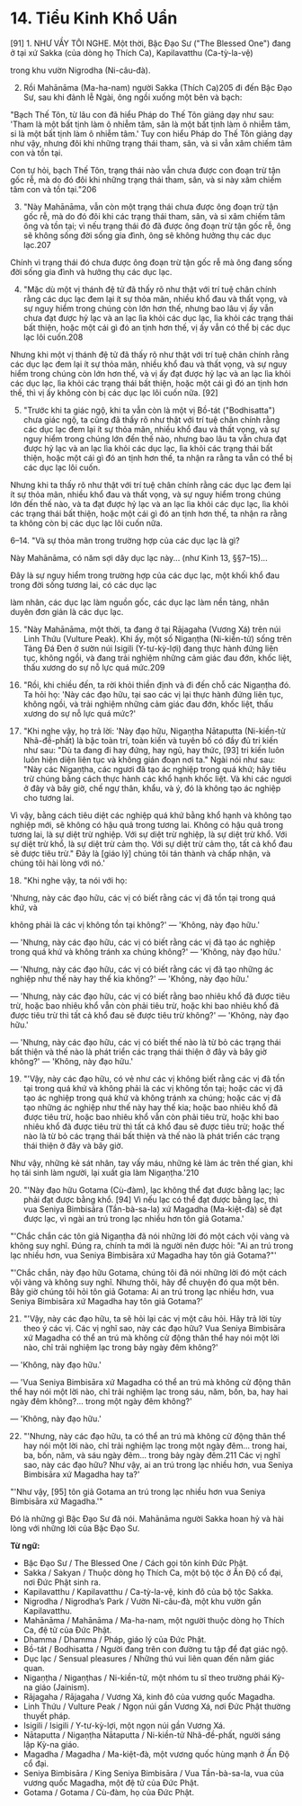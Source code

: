 # 14. Tiểu Kinh Khổ Uẩn

[91] 1. NHƯ VẦY TÔI NGHE. Một thời,
Bậc Đạo Sư ("The Blessed One") đang ở tại xứ Sakka (của dòng họ Thích Ca), Kapilavatthu (Ca-tỳ-la-vệ)

trong khu vườn Nigrodha (Ni-câu-đà).

2. Rồi Mahānāma (Ma-ha-nam) người Sakka (Thích Ca)205 đi đến
Bậc Đạo Sư, sau khi đảnh lễ Ngài, ông ngồi xuống một bên
và bạch:

"Bạch Thế Tôn, từ lâu con đã hiểu Pháp
do Thế Tôn giảng dạy như sau: 'Tham là một bất tịnh
làm ô nhiễm tâm, sân là một bất tịnh làm ô nhiễm
tâm, si là một bất tịnh làm ô nhiễm tâm.' Tuy
con hiểu Pháp do Thế Tôn giảng dạy
như vậy, nhưng đôi khi những trạng thái tham, sân, và si vẫn xâm chiếm
tâm con và tồn tại.

Con tự hỏi, bạch Thế Tôn, trạng thái nào vẫn
chưa được con đoạn trừ tận gốc rễ, mà do đó đôi khi những
trạng thái tham, sân, và si này xâm chiếm tâm con và
tồn tại."206

3. "Này Mahānāma, vẫn còn một trạng thái chưa được ông
đoạn trừ tận gốc rễ, mà do đó đôi khi các trạng thái tham, sân, và
si xâm chiếm tâm ông và tồn tại; vì nếu trạng thái đó
đã được ông đoạn trừ tận gốc rễ, ông sẽ không sống đời sống
gia đình, ông sẽ không hưởng thụ các dục lạc.207

Chính vì trạng thái đó chưa được ông đoạn trừ tận gốc rễ
mà ông đang sống đời sống gia đình và hưởng thụ các
dục lạc.

4. "Mặc dù một vị thánh đệ tử đã thấy rõ như thật
với trí tuệ chân chính rằng các dục lạc đem lại
ít sự thỏa mãn, nhiều khổ đau và thất vọng, và
sự nguy hiểm trong chúng còn lớn hơn thế, nhưng bao lâu vị ấy vẫn chưa
đạt được hỷ lạc và an lạc lìa khỏi các dục lạc,
lìa khỏi các trạng thái bất thiện, hoặc một cái gì đó
an tịnh hơn thế, vị ấy vẫn có thể bị các dục lạc lôi cuốn.208

Nhưng khi một vị thánh đệ tử đã thấy rõ như thật
với trí tuệ chân chính rằng các dục lạc đem lại
ít sự thỏa mãn, nhiều khổ đau và thất vọng, và
sự nguy hiểm trong chúng còn lớn hơn thế, và vị ấy đạt được hỷ lạc và an lạc
lìa khỏi các dục lạc, lìa khỏi các trạng thái bất thiện,
hoặc một cái gì đó an tịnh hơn thế, thì vị ấy không
còn bị các dục lạc lôi cuốn nữa. [92]

5. "Trước khi ta giác ngộ, khi ta vẫn còn là một
vị Bồ-tát ("Bodhisatta") chưa giác ngộ, ta cũng đã thấy rõ như thật
với trí tuệ chân chính rằng các dục lạc đem lại
ít sự thỏa mãn, nhiều khổ đau và thất vọng, và
sự nguy hiểm trong chúng lớn đến thế nào, nhưng bao lâu ta vẫn chưa đạt được
hỷ lạc và an lạc lìa khỏi các dục lạc,
lìa khỏi các trạng thái bất thiện, hoặc một cái gì đó
an tịnh hơn thế, ta nhận ra rằng ta vẫn có thể bị
các dục lạc lôi cuốn.

Nhưng khi ta thấy rõ như thật với trí tuệ chân chính
rằng các dục lạc đem lại ít sự thỏa mãn, nhiều
khổ đau và thất vọng, và sự nguy hiểm trong
chúng lớn đến thế nào, và ta đạt được hỷ lạc và an lạc
lìa khỏi các dục lạc, lìa khỏi các trạng thái bất thiện,
hoặc một cái gì đó an tịnh hơn thế, ta nhận ra rằng ta không
còn bị các dục lạc lôi cuốn nữa.

6–14. "Và sự thỏa mãn trong trường hợp của các dục
lạc là gì?

Này Mahānāma, có năm sợi dây dục lạc này... (như Kinh 13, §§7–15)...

Đây là sự nguy hiểm trong trường hợp của các dục lạc, một
khối khổ đau trong đời sống tương lai, có các dục lạc

làm nhân, các dục lạc làm nguồn gốc, các dục lạc
làm nền tảng, nhân duyên đơn giản là các dục lạc.

15. "Này Mahānāma, một thời, ta đang ở tại
Rājagaha (Vương Xá) trên núi Linh Thứu (Vulture Peak). Khi ấy, một
số Nigaṇṭha (Ni-kiền-tử) sống trên Tảng Đá Đen ở sườn núi
Isigili (Y-tư-kỳ-lợi) đang thực hành đứng liên tục, không ngồi,
và đang trải nghiệm những cảm giác đau đớn, khốc liệt, thấu xương
do sự nỗ lực quá mức.209

16. "Rồi, khi chiều đến, ta rời khỏi thiền định
và đi đến chỗ các Nigaṇṭha đó. Ta hỏi họ: 'Này các đạo hữu, tại sao
các vị lại thực hành đứng liên tục, không ngồi, và
trải nghiệm những cảm giác đau đớn, khốc liệt, thấu xương do
sự nỗ lực quá mức?'

17. "Khi nghe vậy, họ trả lời: 'Này đạo hữu,
Nigaṇṭha Nātaputta (Ni-kiền-tử Nhã-đề-phất) là bậc toàn trí, toàn kiến và tuyên bố
có đầy đủ tri kiến như sau: "Dù ta đang
đi hay đứng, hay ngủ, hay thức, [93] tri kiến
luôn luôn hiện diện liên tục và không gián đoạn nơi ta." Ngài
nói như sau: "Này các Nigaṇṭha, các ngươi đã tạo ác nghiệp trong quá khứ;
hãy tiêu trừ chúng bằng cách thực hành các khổ hạnh khốc liệt.
Và khi các ngươi ở đây và bây giờ, chế ngự thân, khẩu,
và ý, đó là không tạo ác nghiệp cho tương lai.

Vì vậy, bằng cách tiêu diệt các nghiệp quá khứ bằng khổ hạnh và
không tạo nghiệp mới, sẽ không có hậu quả trong
tương lai. Không có hậu quả trong tương lai, là sự
diệt trừ nghiệp. Với sự diệt trừ nghiệp, là sự
diệt trừ khổ. Với sự diệt trừ khổ, là sự
diệt trừ cảm thọ. Với sự diệt trừ cảm thọ,
tất cả khổ đau sẽ được tiêu trừ." Đây là [giáo lý]
chúng tôi tán thành và chấp nhận, và chúng tôi hài lòng với nó.'

18. "Khi nghe vậy, ta nói với họ:

'Nhưng, này các đạo hữu, các vị có biết rằng các vị đã tồn tại trong quá khứ, và

không phải là các vị không tồn tại không?' — 'Không, này đạo hữu.'

— 'Nhưng, này các đạo hữu, các vị có biết rằng các vị đã tạo ác nghiệp trong
quá khứ và không tránh xa chúng không?' — 'Không, này đạo hữu.'

— 'Nhưng, này các đạo hữu, các vị có biết rằng các vị đã tạo những ác nghiệp
như thế này hay thế kia không?' — 'Không, này đạo hữu.'

— 'Nhưng, này các đạo hữu, các vị có biết rằng bao nhiêu khổ đã
được tiêu trừ, hoặc bao nhiêu khổ vẫn
còn phải tiêu trừ, hoặc khi bao nhiêu khổ đã được
tiêu trừ thì tất cả khổ đau sẽ được tiêu trừ không?' — 'Không,
này đạo hữu.'

— 'Nhưng, này các đạo hữu, các vị có biết thế nào là từ bỏ
các trạng thái bất thiện và thế nào là phát triển các trạng thái thiện
ở đây và bây giờ không?' — 'Không, này đạo hữu.'

19. "'Vậy, này các đạo hữu, có vẻ như các vị không biết rằng các vị
đã tồn tại trong quá khứ và không phải là các vị
không tồn tại; hoặc các vị đã tạo ác nghiệp trong quá khứ
và không tránh xa chúng; hoặc các vị đã tạo những ác nghiệp
như thế này hay thế kia;
hoặc bao nhiêu khổ đã được tiêu trừ, hoặc
bao nhiêu khổ vẫn còn phải tiêu trừ, hoặc khi
bao nhiêu khổ đã được tiêu trừ thì tất cả khổ đau sẽ được
tiêu trừ; hoặc thế nào là từ bỏ các trạng thái bất thiện
và thế nào là phát triển các trạng thái thiện ở đây và bây giờ.

Như vậy, những kẻ sát nhân, tay vấy máu,
những kẻ làm ác trên thế gian, khi họ tái sinh làm người,
lại xuất gia làm Nigaṇṭha.'210

20. "'Này đạo hữu Gotama (Cù-đàm), lạc không thể đạt được bằng
lạc; lạc phải đạt được bằng khổ. [94] Vì nếu
lạc có thể đạt được bằng lạc, thì vua Seniya
Bimbisāra (Tần-bà-sa-la) xứ Magadha (Ma-kiệt-đà) sẽ đạt được lạc, vì ngài an trú
trong lạc nhiều hơn tôn giả Gotama.'

"'Chắc chắn các tôn giả Nigaṇṭha đã nói những
lời đó một cách vội vàng và không suy nghĩ. Đúng ra, chính ta mới là người nên
được hỏi: "Ai an trú trong lạc nhiều hơn, vua Seniya
Bimbisāra xứ Magadha hay tôn giả Gotama?"'

"'Chắc chắn, này đạo hữu Gotama, chúng tôi đã nói những lời đó
một cách vội vàng và không suy nghĩ. Nhưng thôi, hãy để chuyện đó qua một bên. Bây giờ chúng tôi hỏi
tôn giả Gotama: Ai an trú trong lạc nhiều hơn, vua
Seniya Bimbisāra xứ Magadha hay tôn giả Gotama?'

21. "'Vậy, này các đạo hữu, ta sẽ hỏi lại các vị một câu hỏi.
Hãy trả lời tùy theo ý các vị. Các vị nghĩ sao, này các đạo hữu? Vua
Seniya Bimbisāra xứ Magadha có thể an trú mà không cử động thân thể
hay nói một lời nào, chỉ trải nghiệm lạc trong bảy
ngày đêm không?'

— 'Không, này đạo hữu.'

— 'Vua Seniya Bimbisāra xứ Magadha có thể an trú mà không
cử động thân thể hay nói một lời nào, chỉ trải nghiệm
lạc trong sáu, năm, bốn, ba, hay hai ngày đêm không?... trong
một ngày đêm không?'

— 'Không, này đạo hữu.'

22. "'Nhưng, này các đạo hữu, ta có thể an trú mà không cử động thân thể
hay nói một lời nào, chỉ trải nghiệm lạc trong một ngày
đêm... trong hai, ba, bốn, năm, và sáu ngày đêm...
trong bảy ngày đêm.211 Các vị nghĩ sao, này các đạo hữu?
Như vậy, ai an trú trong lạc nhiều hơn, vua Seniya
Bimbisāra xứ Magadha hay ta?'

"'Như vậy, [95] tôn giả Gotama an trú trong
lạc nhiều hơn vua Seniya Bimbisāra xứ Magadha.'"

Đó là những gì Bậc Đạo Sư đã nói. Mahānāma người Sakka
hoan hỷ và hài lòng với những lời của Bậc Đạo Sư.

**Từ ngữ:**
- Bậc Đạo Sư / The Blessed One / Cách gọi tôn kính Đức Phật.
- Sakka / Sakyan / Thuộc dòng họ Thích Ca, một bộ tộc ở Ấn Độ cổ đại, nơi Đức Phật sinh ra.
- Kapilavatthu / Kapilavatthu / Ca-tỳ-la-vệ, kinh đô của bộ tộc Sakka.
- Nigrodha / Nigrodha’s Park / Vườn Ni-câu-đà, một khu vườn gần Kapilavatthu.
- Mahānāma / Mahānāma / Ma-ha-nam, một người thuộc dòng họ Thích Ca, đệ tử của Đức Phật.
- Dhamma / Dhamma / Pháp, giáo lý của Đức Phật.
- Bồ-tát / Bodhisatta / Người đang trên con đường tu tập để đạt giác ngộ.
- Dục lạc / Sensual pleasures / Những thú vui liên quan đến năm giác quan.
- Nigaṇṭha / Nigaṇṭhas / Ni-kiền-tử, một nhóm tu sĩ theo trường phái Kỳ-na giáo (Jainism).
- Rājagaha / Rājagaha / Vương Xá, kinh đô của vương quốc Magadha.
- Linh Thứu / Vulture Peak / Ngọn núi gần Vương Xá, nơi Đức Phật thường thuyết pháp.
- Isigili / Isigili / Y-tư-kỳ-lợi, một ngọn núi gần Vương Xá.
- Nātaputta / Nigaṇṭha Nātaputta / Ni-kiền-tử Nhã-đề-phất, người sáng lập Kỳ-na giáo.
- Magadha / Magadha / Ma-kiệt-đà, một vương quốc hùng mạnh ở Ấn Độ cổ đại.
- Seniya Bimbisāra / King Seniya Bimbisāra / Vua Tần-bà-sa-la, vua của vương quốc Magadha, một đệ tử của Đức Phật.
- Gotama / Gotama / Cù-đàm, họ của Đức Phật.
